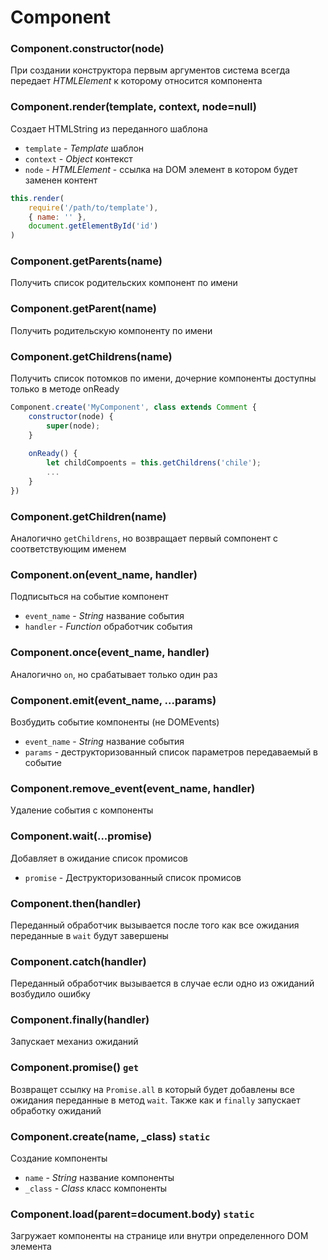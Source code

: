 # Component

### Component.constructor(node)
При создании конструктора первым аргументов система всегда передает 
*HTMLElement* к которому относится компонента

### Component.render(template, context, node=null)
Создает HTMLString из переданного шаблона
* `template` - *Template* шаблон
* `context` - *Object* контекст
* `node` - *HTMLElement* - ссылка на DOM элемент в котором будет заменен контент

```javascript
this.render(
    require('/path/to/template'),
    { name: '' },
    document.getElementById('id')
)
```


### Component.getParents(name)
Получить список родительских компонент по имени 

### Component.getParent(name)
Получить родительскую компоненту по имени

### Component.getChildrens(name)
Получить список потомков по имени, дочерние компоненты доступны только в методе onReady

```javascript
Component.create('MyComponent', class extends Comment {
    constructor(node) {
        super(node);
    }
    
    onReady() {
        let childCompoents = this.getChildrens('chile');
        ...
    }
})
```

### Component.getChildren(name)
Аналогично `getChildrens`, но возвращает первый сомпонент с соответствующим именем


### Component.on(event_name, handler)
Подписыться на событие компонент
* `event_name` - *String* название события
* `handler` - *Function* обработчик события

### Component.once(event_name, handler)
Аналогично `on`, но срабатывает только один раз


### Component.emit(event_name, ...params)
Возбудить событие компоненты (не DOMEvents)
* `event_name` - *String* название события
* `params` - деструкторизованный список параметров передаваемый в событие


### Component.remove_event(event_name, handler)
Удаление события с компоненты


### Component.wait(...promise)
Добавляет в ожидание список промисов
* `promise` - Деструкторизованный список промисов


### Component.then(handler)
Переданный обработчик вызывается после того как все ожидания переданные в `wait` будут завершены


### Component.catch(handler)
Переданный обработчик вызывается в случае если одно из ожиданий возбудило ошибку


### Component.finally(handler)
Запускает механиз ожиданий


### Component.promise() `get`
Возвращет ссылку на `Promise.all` в который будет добавлены все ожидания переданные в метод `wait`.
Также как и `finally` запускает обработку ожиданий


### Component.create(name, _class) `static`
Создание компоненты
* `name` - *String* название компоненты
* `_class` - *Class* класс компоненты


### Component.load(parent=document.body) `static`
Загружает компоненты на странице или внутри определенного DOM элемента